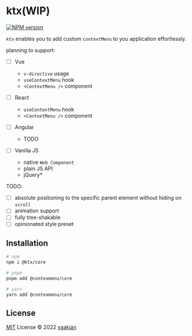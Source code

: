 # ktx(WIP)

[![NPM version](https://img.shields.io/npm/v/@contextmenu/core?color=a1b858&label=)](https://www.npmjs.com/package/@contextmenu/core)

`ktx` enables you to add custom `contextMenu` to you application effortlessly.



planning to support:
- [ ] Vue
  - `v-directive` usage
  - `useContextMenu` hook
  - `<ContextMenu />` component

- [ ] React
  - `useContextMenu` hook
  - `<ContextMenu />` component

- [ ] Angular
  - TODO

- [ ] Vanilla JS
  - native `Web Component`
  - plain JS API
  - jQuery*

TODO:
- [ ] absolute positioning to the specific parent element without hiding on `scroll`
- [ ] animation support
- [ ] fully tree-shakable
- [ ] opinionated style preset

## Installation

```bash
# npm
npm i @ktx/core

# pnpm
pnpm add @contexmenu/core

# yarn
yarn add @contexmenu/core
```

## License

[MIT](./LICENSE) License © 2022 [vaakian](https://github.com/vaakian)
